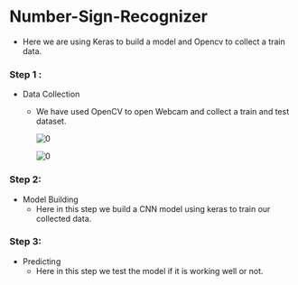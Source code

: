 # Number-Sign-Recognizer
- Here we are using Keras to build a model and Opencv to collect a train data.

### Step 1 :
- Data Collection
  - We have used OpenCV to open Webcam and collect a train and test dataset. 
  
    ![0](https://user-images.githubusercontent.com/81978936/201475438-d3ae14c9-f3b9-4414-aebc-5f9b28a121a3.jpg)
    
    ![0](https://user-images.githubusercontent.com/81978936/201475466-60c5c1c5-31fc-4beb-a9b0-c5249b9df0f6.jpg)
  
### Step 2:
 - Model Building
   - Here in this step we build a CNN model using keras to train our collected data.
  
### Step 3:
 - Predicting
   - Here in this step we test the model if it is working well or not.
